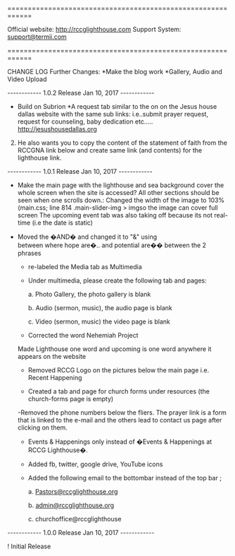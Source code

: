 ============================================================

Official website: http://rccglighthouse.com
Support  System: support@termii.com

============================================================


CHANGE LOG 
Further Changes:
*Make the blog work 
*Gallery, Audio and Video Upload 

------------ 1.0.2 Release Jan 10, 2017  ------------


* Build on Subrion
*A request tab similar to the on on the Jesus house dallas website with the same sub links: 
i.e..submit prayer request, request for counseling, baby dedication etc.....   http://jesushousedallas.org



2) He also wants you to copy the content of the statement of faith from the RCCGNA 
link below and create same link (and contents) for the lighthouse link. 


------------ 1.0.1 Release Jan 10, 2017  ------------

* Make the main page with the lighthouse and sea background cover 
the whole screen when the site is accessed?  All other sections should be seen when 
one scrolls down.: Changed the width of the image to 103% (main.css; line 814 .main-slider-img > imgso the image can cover full screen
The upcoming event tab was also taking off because its not real-time 
(i.e the date is static)
 
 * Moved the �AND� and changed it to "&"  using <span style="margin-left: 39%;
    font-size: 40px;"> </span>between where hope are�.. and potential are�� between the 2 phrases 

     -  re-labeled the Media tab as Multimedia

     - Under multimedia, please create the following tab and pages:

        a. Photo Gallery, the photo gallery is blank

        b. Audio (sermon, music), the audio page is blank

        c. Video (sermon, music) the video page is blank

     - Corrected the word Nehemiah Project 

     Made Lighthouse one word and upcoming is one word anywhere it appears on the website

     - Removed RCCG Logo on the pictures below the main page i.e. Recent Happening

     - Created a tab and page for church forms under resources (the church-forms page is empty)

    

      -Removed the phone numbers below the fliers. The prayer link is a form that is linked to the e-mail and the others  lead to contact us page after clicking on them. 

      - Events & Happenings only instead of  �Events & Happenings at RCCG Lighthouse�.

      - Added fb, twitter, google drive, YouTube icons

      - Added the following email to the bottombar instead of the top bar ;

        a.    Pastors@rccglighthouse.org

        b.    admin@rccglighthouse.org

        c.    churchoffice@rccglighthouse

------------ 1.0.0 Release Jan 10, 2017  ------------


! Initial Release
 
